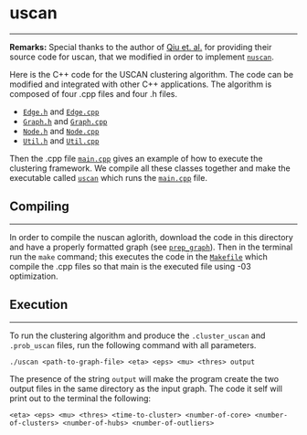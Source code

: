 # uscan
--------------

**Remarks:** Special thanks to the author of [Qiu et. al.](https://ieeexplore.ieee.org/abstract/document/8476242) for providing their source code for uscan, that we modified in order to implement [`nuscan`](https://github.com/JoetheManHowie/NUSCAN/blob/main/nuscan/).

Here is the C++ code for the USCAN clustering algorithm. The code can be modified and integrated with other C++ applications. The algorithm is composed of four .cpp files and four .h files.

+ [`Edge.h`](https://github.com/JoetheManHowie/NUSCAN/blob/main/uscan/Edge.h) and [`Edge.cpp`](https://github.com/JoetheManHowie/NUSCAN/blob/main/uscan/Edge.cpp)
+ [`Graph.h`](https://github.com/JoetheManHowie/NUSCAN/blob/main/uscan/Graph.h) and [`Graph.cpp`](https://github.com/JoetheManHowie/NUSCAN/blob/main/uscan/Graph.cpp)
+ [`Node.h`](https://github.com/JoetheManHowie/NUSCAN/blob/main/uscan/Node.h) and [`Node.cpp`](https://github.com/JoetheManHowie/NUSCAN/blob/main/uscan/Node.cpp)
+ [`Util.h`](https://github.com/JoetheManHowie/NUSCAN/blob/main/uscan/Util.h) and [`Util.cpp`](https://github.com/JoetheManHowie/NUSCAN/blob/main/uscan/Util.cpp)

Then the .cpp file [`main.cpp`](https://github.com/JoetheManHowie/NUSCAN/blob/main/uscan/main.cpp) gives an example of how to execute the clustering framework. We compile all these classes together and make the executable called [`uscan`](https://github.com/JoetheManHowie/NUSCAN/blob/main/uscan/uscan) which runs the [`main.cpp`](https://github.com/JoetheManHowie/NUSCAN/blob/main/uscan/main.cpp) file.


## Compiling
------------

In order to compile the nuscan aglorith, download the code in this directory and have a properly formatted graph (see [`prep_graph`](https://github.com/JoetheManHowie/NUSCAN/tree/main/prep_graph)). Then in the terminal run the `make` command; this executes the code in the [`Makefile`](https://github.com/JoetheManHowie/NUSCAN/blob/main/uscan/Makefile) which compile the .cpp files so that main is the executed file using -03 optimization.


## Execution
------------

To run the clustering algorithm and produce the `.cluster_uscan` and `.prob_uscan` files, run the following command with all parameters.

`./uscan <path-to-graph-file> <eta> <eps> <mu> <thres> output`

The presence of the string `output` will make the program create the two output files in the same directory as the input graph. The code it self will print out to the terminal the following:

`<eta> <eps> <mu> <thres> <time-to-cluster> <number-of-core> <number-of-clusters> <number-of-hubs> <number-of-outliers>`
